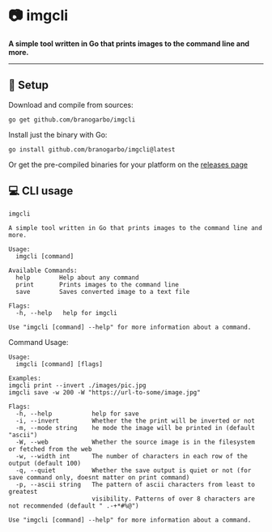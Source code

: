 # 📷 **imgcli**
**A simple tool written in Go that prints images to the command line and more.**

---

## 🔧 **Setup**
Download and compile from sources:
```
go get github.com/branogarbo/imgcli
```
Install just the binary with Go:
```
go install github.com/branogarbo/imgcli@latest
```

Or get the pre-compiled binaries for your platform on the [releases page](https://github.com/branogarbo/imgcli/releases)


## 💻 **CLI usage**
```
imgcli

A simple tool written in Go that prints images to the command line and more.

Usage:
  imgcli [command]

Available Commands:
  help        Help about any command
  print       Prints images to the command line   
  save        Saves converted image to a text file

Flags:
  -h, --help   help for imgcli

Use "imgcli [command] --help" for more information about a command.
```

Command Usage:
```
Usage:
  imgcli [command] [flags]

Examples:
imgcli print --invert ./images/pic.jpg
imgcli save -w 200 -W "https://url-to-some/image.jpg"

Flags:
  -h, --help           help for save
  -i, --invert         Whether the the print will be inverted or not
  -m, --mode string    he mode the image will be printed in (default "ascii")
  -W, --web            Whether the source image is in the filesystem or fetched from the web
  -w, --width int      The number of characters in each row of the output (default 100)
  -q, --quiet          Whether the save output is quiet or not (for save command only, doesnt matter on print command)
  -p, --ascii string   The pattern of ascii characters from least to greatest 
                       visibility. Patterns of over 8 characters are not recommended (default " .-+*#%@")

Use "imgcli [command] --help" for more information about a command.
```